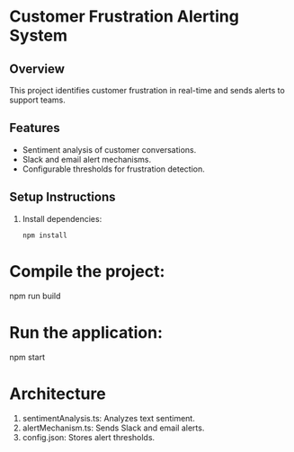 # Customer Frustration Alerting System

## Overview
This project identifies customer frustration in real-time and sends alerts to support teams.

## Features
- Sentiment analysis of customer conversations.
- Slack and email alert mechanisms.
- Configurable thresholds for frustration detection.

## Setup Instructions
1. Install dependencies:
   ```bash
   npm install
   
# Compile the project:
npm run build

# Run the application:
npm start

# Architecture
1. sentimentAnalysis.ts: Analyzes text sentiment.
2. alertMechanism.ts: Sends Slack and email alerts.
3. config.json: Stores alert thresholds.
